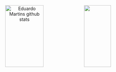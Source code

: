 <div align="center">  
  <img width="49%" height="195px" src="https://github-readme-stats-sigma-five.vercel.app/api?username=Eduardo-M-Martins&show_icons=true&count_private=true&hide_border=true&title_color=28a745&icon_color=28a745&text_color=c9d1d9&bg_color=0d1117" alt="Eduardo Martins github stats" /> 
  <img width="41%" height="195px" src="https://github-readme-stats-sigma-five.vercel.app/api/top-langs/?username=Eduardo-M-Martins&layout=compact&hide_border=true&title_color=28a745&text_color=c9d1d9&bg_color=0d1117" />
</div>
